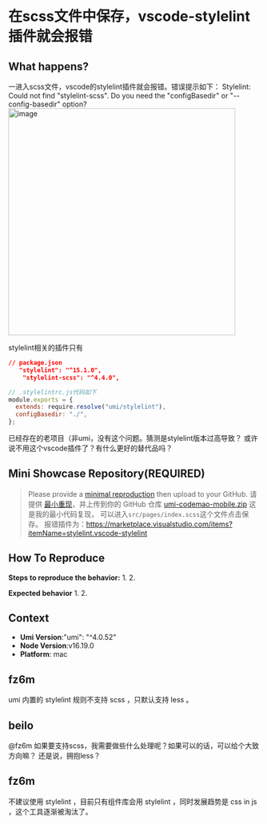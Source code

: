 # 在scss文件中保存，vscode-stylelint插件就会报错

<!--
感谢您向我们反馈问题，为了高效的解决问题，我们期望你能提供以下信息：
-->

## What happens?

<!-- A clear and concise description of what the bug is. -->
<!-- 清晰的描述下遇到的问题。-->

一进入scss文件，vscode的stylelint插件就会报错。错误提示如下：
Stylelint: Could not find "stylelint-scss". Do you need the "configBasedir" or "--config-basedir" option?
<img width="454" alt="image" src="https://user-images.githubusercontent.com/19225489/221415314-3c4586c8-376a-4d9e-8680-1383fc7967bf.png">

stylelint相关的插件只有

```json
// package.json
   "stylelint": "^15.1.0",
    "stylelint-scss": "^4.4.0",
```

```js
// .stylelintrc.js代码如下
module.exports = {
  extends: require.resolve("umi/stylelint"),
  configBasedir: "./",
};
```

已经存在的老项目（非umi，没有这个问题。猜测是stylelint版本过高导致？
或许说不用这个vscode插件了？有什么更好的替代品吗？

## Mini Showcase Repository(REQUIRED)

> Please provide a [minimal reproduction](https://stackoverflow.com/help/minimal-reproducible-example) then upload to your GitHub. 请提供 [最小重现](https://stackoverflow.com/help/minimal-reproducible-example)，并上传到你的 GitHub 仓库
> [umi-codemao-mobile.zip](https://github.com/umijs/umi/files/10833858/umi-codemao-mobile.zip)
> 这是我的最小代码复现，
> 可以进入`src/pages/index.scss`这个文件点击保存。
> 报错插件为：https://marketplace.visualstudio.com/items?itemName=stylelint.vscode-stylelint

<!-- 为节约大家的时间，无复现步骤的 ISSUE 会被关闭，提供之后再 REOPEN -->
<!-- YOUR_REPOSITORY_URL on github or stackbliz -->

## How To Reproduce

**Steps to reproduce the behavior:** 1. 2.

**Expected behavior** 1. 2.

<!-- 请提供复现链接/步骤，错误日志以及相关配置 -->

## Context

- **Umi Version**:"umi": "^4.0.52"
- **Node Version**:v16.19.0
- **Platform**: mac

## fz6m

umi 内置的 stylelint 规则不支持 scss ，只默认支持 less 。

## beilo

@fz6m 如果要支持scss，我需要做些什么处理呢？如果可以的话，可以给个大致方向嘛？
还是说，拥抱less？

## fz6m

不建议使用 stylelint ，目前只有组件库会用 stylelint ，同时发展趋势是 css in js ，这个工具逐渐被淘汰了。
